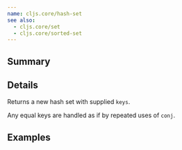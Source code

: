 ```yaml
---
name: cljs.core/hash-set
see also:
  - cljs.core/set
  - cljs.core/sorted-set
---
```


## Summary

## Details

Returns a new hash set with supplied `keys`.

Any equal keys are handled as if by repeated uses of `conj`.

## Examples
